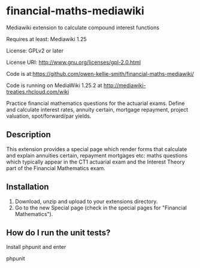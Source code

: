# financial-maths-mediawiki
Mediawiki extension to calculate compound interest functions

Requires at least: Mediawiki 1.25

License: GPLv2 or later

License URI: http://www.gnu.org/licenses/gpl-2.0.html

Code is at:https://github.com/owen-kellie-smith/financial-maths-mediawiki/

Code is running on MediaWiki 1.25.2 at http://mediawiki-treaties.rhcloud.com/wiki

Practice financial mathematics questions for the actuarial exams. Define and calculate interest rates, annuity certain, mortgage repayment, project valuation, spot/forward/par yields.

## Description 

This extension provides a special page which render forms that calculate and explain annuities certain, repayment mortgages etc: maths questions which typically appear in the CT1 actuarial exam and the Interest Theory part of the Financial Mathematics exam.


## Installation

1. Download, unzip and upload to your extensions directory.  
1. Go to the new Special page (check in the special pages for "Financial Mathematics").

## How do I run the unit tests? 

Install phpunit and enter

phpunit


